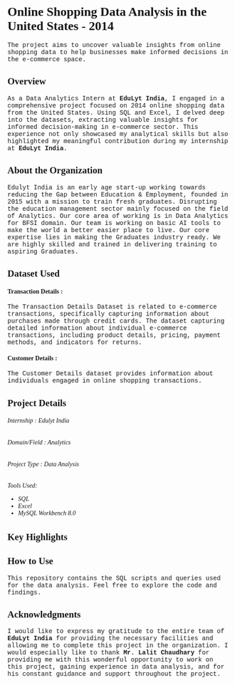 <h1 style="font-family:verdana;">Online Shopping Data Analysis in the United States - 2014</h1> 
<p style="font-family:courier;">The project aims to uncover valuable insights from online shopping data to help businesses make informed decisions in the e-commerce space.</p>

<h2 style="font-family:verdana;">Overview</h2>
<p style="font-family:courier;">As a Data Analytics Intern at <b>EduLyt India</b>, I engaged in a comprehensive project focused on 2014 online shopping data from the United States. Using SQL and Excel, I delved deep into the datasets, extracting valuable insights for informed decision-making in e-commerce sector. This experience not only showcased my analytical skills but also highlighted my meaningful contribution during my internship at <b>EduLyt India</b>.
</p>
<h2 style="font-family:verdana;">About the Organization</h2> 
<P style="font-family:courier;">
Edulyt India is an early age start-up working towards reducing the Gap between Education & 
Employment, founded in 2015 with a mission to train fresh graduates. Disrupting the education 
management sector mainly focused on the field of Analytics. 
Our core area of working is in Data Analytics for BFSI domain. 
Our team is working on basic AI tools to make the world a better easier place to live. Our core 
expertise lies in making the Graduates industry ready. We are highly skilled and trained in 
delivering training to aspiring Graduates. </p>

<h2 style="font-family:verdana;">Dataset Used</h2>
<h4 style="font-family:verdana;">Transaction Details :</h4>
<p style="font-family:courier;">The Transaction Details Dataset is related to e-commerce transactions, specifically capturing information about purchases made through credit cards.
The dataset capturing detailed information about individual e-commerce transactions, including product details, pricing, payment methods, and indicators for returns.</p>

<h4 style="font-family:verdana;">Customer Details :</h4>
<p style="font-family:courier;">The Customer Details dataset provides information about individuals engaged in online shopping transactions.</p>

<h2 style="font-family:verdana;">Project Details</h2>
<h6 style="font-family:verdana;">Internship : Edulyt India</h6>
<h6 style="font-family:verdana;">Domain/Field : Analytics</h6>
<h6 style="font-family:verdana;">Project Type : Data Analysis</h6>
<h6 style="font-family:verdana;">Tools Used:
<ul>
  <li>SQL</li>
  <li>Excel</li>
  <li>MySQL Workbench 8.0</li>
</ul></h6>

<h2 style="font-family:verdana;">Key Highlights</h2>
<h2 style="font-family:verdana;">How to Use</h2>
<p style="font-family:courier;">This repository contains the SQL scripts and queries used for the data analysis. Feel free to explore the code and findings.</p>

<h2 style="font-family:verdana;">Acknowledgments</h2>
<p style="font-family:courier;">I would like to express my gratitude to the entire team of <b>EduLyt India</b> for providing the necessary facilities and allowing me to complete this project in the organization. I would especially like to thank <b>Mr. Lalit Chaudhary</b> for providing me with this wonderful opportunity to work on this project, gaining experience in data analysis, and for his constant guidance and support throughout the project.</p>


